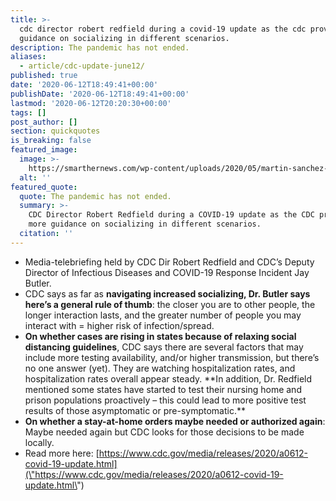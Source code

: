 ```yaml
---
title: >-
  cdc director robert redfield during a covid-19 update as the cdc provides more
  guidance on socializing in different scenarios.
description: The pandemic has not ended.
aliases:
  - article/cdc-update-june12/
published: true
date: '2020-06-12T18:49:41+00:00'
publishDate: '2020-06-12T18:49:41+00:00'
lastmod: '2020-06-12T20:20:30+00:00'
tags: []
post_author: []
section: quickquotes
is_breaking: false
featured_image:
  image: >-
    https://smarthernews.com/wp-content/uploads/2020/05/martin-sanchez-_FNQgT-CjWU-unsplash-min-1024x683.jpg
  alt: ''
featured_quote:
  quote: The pandemic has not ended.
  summary: >-
    CDC Director Robert Redfield during a COVID-19 update as the CDC provides
    more guidance on socializing in different scenarios.
  citation: ''
---
```

*   Media-telebriefing held by CDC Dir Robert Redfield and CDC’s Deputy Director of Infectious Diseases and COVID-19 Response Incident Jay Butler.
*   CDC says as far as **navigating increased socializing, Dr. Butler says here’s a general rule of thumb**: the closer you are to other people, the longer interaction lasts, and the greater number of people you may interact with = higher risk of infection/spread.
*   **On whether cases are rising in states because of relaxing social distancing guidelines**, CDC says there are several factors that may include more testing availability, and/or higher transmission, but there’s no one answer (yet). They are watching hospitalization rates, and hospitalization rates overall appear steady. \*\*In addition, Dr. Redfield mentioned some states have started to test their nursing home and prison populations proactively – this could lead to more positive test results of those asymptomatic or pre-symptomatic.\*\*
*   **On whether a stay-at-home orders maybe needed or authorized again**: Maybe needed again but CDC looks for those decisions to be made locally.
*   Read more here: [https://www.cdc.gov/media/releases/2020/a0612-covid-19-update.html](\"https://www.cdc.gov/media/releases/2020/a0612-covid-19-update.html\")